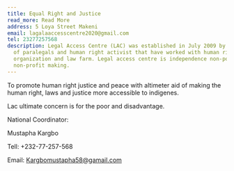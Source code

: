 ```yaml
---
title: Equal Right and Justice
read_more: Read More
address: 5 Loya Street Makeni
email: lagalaaccesscentre2020@gmail.com
tel: 23277257568
description: Legal Access Centre (LAC) was established in July 2009 by a group
  of paralegals and human right activist that have worked with human right
  organization and law farm. Legal access centre is independence non-political
  non-profit making.
---
```

<!--StartFragment-->

To promote human right justice and peace with altimeter aid of making the human right, laws and justice more accessible to indigenes.

Lac ultimate concern is for the poor and disadvantage.

National Coordinator:

Mustapha Kargbo

Tell: +232-77-257-568

Email: [Kargbomustapha58@gamail.com](mailto:Kargbomustapha58@gamail.com)

<!--EndFragment-->